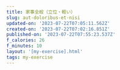 ```yaml
---
title: 家事全般（立位・軽い）
slug: aut-doloribus-et-nisi
updated-on: '2023-07-22T07:05:11.562Z'
created-on: '2023-07-22T07:02:16.851Z'
published-on: '2023-07-22T07:55:23.537Z'
f_calories: 26
f_minutes: 10
layout: '[my-exercise].html'
tags: my-exercise
---
```



